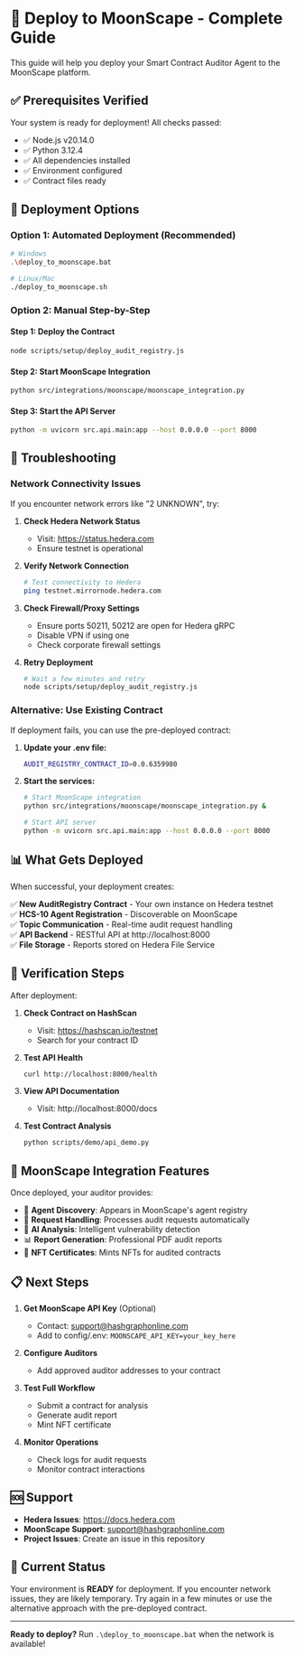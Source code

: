 # 🌙 Deploy to MoonScape - Complete Guide

This guide will help you deploy your Smart Contract Auditor Agent to the MoonScape platform.

## ✅ Prerequisites Verified

Your system is ready for deployment! All checks passed:
- ✅ Node.js v20.14.0
- ✅ Python 3.12.4  
- ✅ All dependencies installed
- ✅ Environment configured
- ✅ Contract files ready

## 🚀 Deployment Options

### Option 1: Automated Deployment (Recommended)

```bash
# Windows
.\deploy_to_moonscape.bat

# Linux/Mac  
./deploy_to_moonscape.sh
```

### Option 2: Manual Step-by-Step

#### Step 1: Deploy the Contract
```bash
node scripts/setup/deploy_audit_registry.js
```

#### Step 2: Start MoonScape Integration
```bash
python src/integrations/moonscape/moonscape_integration.py
```

#### Step 3: Start the API Server
```bash
python -m uvicorn src.api.main:app --host 0.0.0.0 --port 8000
```

## 🔧 Troubleshooting

### Network Connectivity Issues

If you encounter network errors like "2 UNKNOWN", try:

1. **Check Hedera Network Status**
   - Visit: https://status.hedera.com
   - Ensure testnet is operational

2. **Verify Network Connection**
   ```bash
   # Test connectivity to Hedera
   ping testnet.mirrornode.hedera.com
   ```

3. **Check Firewall/Proxy Settings**
   - Ensure ports 50211, 50212 are open for Hedera gRPC
   - Disable VPN if using one
   - Check corporate firewall settings

4. **Retry Deployment**
   ```bash
   # Wait a few minutes and retry
   node scripts/setup/deploy_audit_registry.js
   ```

### Alternative: Use Existing Contract

If deployment fails, you can use the pre-deployed contract:

1. **Update your .env file:**
   ```bash
   AUDIT_REGISTRY_CONTRACT_ID=0.0.6359980
   ```

2. **Start the services:**
   ```bash
   # Start MoonScape integration
   python src/integrations/moonscape/moonscape_integration.py &

   # Start API server
   python -m uvicorn src.api.main:app --host 0.0.0.0 --port 8000
   ```

## 📊 What Gets Deployed

When successful, your deployment creates:

✅ **New AuditRegistry Contract** - Your own instance on Hedera testnet  
✅ **HCS-10 Agent Registration** - Discoverable on MoonScape  
✅ **Topic Communication** - Real-time audit request handling  
✅ **API Backend** - RESTful API at http://localhost:8000  
✅ **File Storage** - Reports stored on Hedera File Service  

## 🎯 Verification Steps

After deployment:

1. **Check Contract on HashScan**
   - Visit: https://hashscan.io/testnet
   - Search for your contract ID

2. **Test API Health**
   ```bash
   curl http://localhost:8000/health
   ```

3. **View API Documentation**
   - Visit: http://localhost:8000/docs

4. **Test Contract Analysis**
   ```bash
   python scripts/demo/api_demo.py
   ```

## 🌙 MoonScape Integration Features

Once deployed, your auditor provides:

- 🔗 **Agent Discovery**: Appears in MoonScape's agent registry
- 📡 **Request Handling**: Processes audit requests automatically  
- 🤖 **AI Analysis**: Intelligent vulnerability detection
- 📊 **Report Generation**: Professional PDF audit reports
- 🎯 **NFT Certificates**: Mints NFTs for audited contracts

## 📋 Next Steps

1. **Get MoonScape API Key** (Optional)
   - Contact: support@hashgraphonline.com
   - Add to config/.env: `MOONSCAPE_API_KEY=your_key_here`

2. **Configure Auditors**
   - Add approved auditor addresses to your contract

3. **Test Full Workflow**
   - Submit a contract for analysis
   - Generate audit report
   - Mint NFT certificate

4. **Monitor Operations**
   - Check logs for audit requests
   - Monitor contract interactions

## 🆘 Support

- **Hedera Issues**: https://docs.hedera.com
- **MoonScape Support**: support@hashgraphonline.com
- **Project Issues**: Create an issue in this repository

## 🔄 Current Status

Your environment is **READY** for deployment. If you encounter network issues, they are likely temporary. Try again in a few minutes or use the alternative approach with the pre-deployed contract.

---

**Ready to deploy?** Run `.\deploy_to_moonscape.bat` when the network is available!

